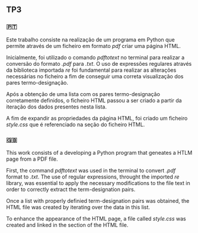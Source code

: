 ## TP3

### 🇵🇹

Este trabalho consiste na realização de um programa em Python que permite através de um ficheiro em formato _pdf_ criar uma página HTML.

Inicialmente, foi utilizado o comando _pdftotext_ no terminal para realizar a conversão do formato _.pdf_ para _.txt_. O uso de expressões regulares através da biblioteca importada _re_ foi fundamental para realizar as alterações necessárias no ficheiro a fim de conseguir uma correta visualização dos pares termo-designação.

Após a obtenção de uma lista com os pares termo-designação corretamente definidos, o ficheiro HTML passou a ser criado a partir da iteração dos dados presentes nesta lista. 

A fim de expandir as propriedades da página HTML, foi criado um ficheiro _style.css_ que é referenciado na seção _<head>_ do ficheiro HTML.

### 🇬🇧

This work consists of a developing a Python program that geneates a HTLM page from a PDF file.

First, the command _pdftotext_ was used in the terminal to convert _.pdf_ format to _.txt_. The use of regular expressions, throught the imported _re_ library, was essential to apply the necessary modifications to the file text in order to correctly extract the term-designation pairs.

Once a list with properly definied term-designation pairs was obtained, the HTML file was created by iterating over the data in this list.

To enhance the appearance of the HTML page, a file called _style.css_ was created and linked in the _<head>_ section of the HTML file.
